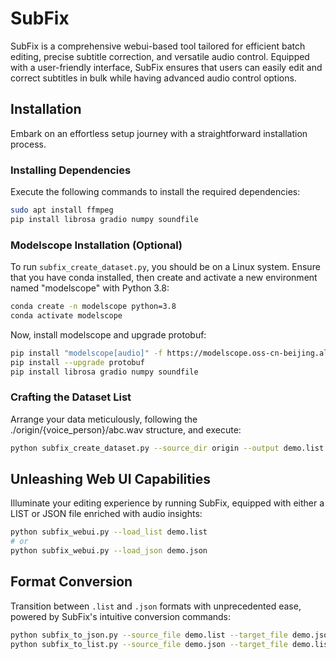 # SubFix
SubFix is a comprehensive webui-based tool tailored for efficient batch editing, precise subtitle correction, and versatile audio control. Equipped with a user-friendly interface, SubFix ensures that users can easily edit and correct subtitles in bulk while having advanced audio control options.

## Installation

Embark on an effortless setup journey with a straightforward installation process.

### Installing Dependencies

Execute the following commands to install the required dependencies:

```bash
sudo apt install ffmpeg
pip install librosa gradio numpy soundfile
```

### Modelscope Installation (Optional)

To run `subfix_create_dataset.py`, you should be on a Linux system. Ensure that you have conda installed, then create and activate a new environment named "modelscope" with Python 3.8:

```bash
conda create -n modelscope python=3.8
conda activate modelscope
```

Now, install modelscope and upgrade protobuf:

```bash
pip install "modelscope[audio]" -f https://modelscope.oss-cn-beijing.aliyuncs.com/releases/repo.html
pip install --upgrade protobuf
pip install librosa gradio numpy soundfile
```

### Crafting the Dataset List

Arrange your data meticulously, following the ./origin/{voice_person}/abc.wav structure, and execute:

```bash
python subfix_create_dataset.py --source_dir origin --output demo.list
```

## Unleashing Web UI Capabilities

Illuminate your editing experience by running SubFix, equipped with either a LIST or JSON file enriched with audio insights:

```bash
python subfix_webui.py --load_list demo.list
# or
python subfix_webui.py --load_json demo.json
```

## Format Conversion

Transition between `.list` and `.json` formats with unprecedented ease, powered by SubFix's intuitive conversion commands:

```bash
python subfix_to_json.py --source_file demo.list --target_file demo.json
python subfix_to_list.py --source_file demo.json --target_file demo.list
```